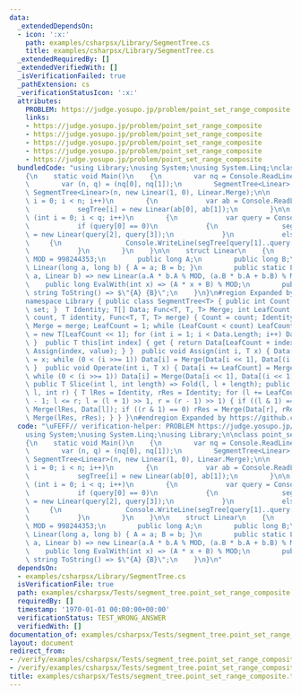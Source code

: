 ```yaml
---
data:
  _extendedDependsOn:
  - icon: ':x:'
    path: examples/csharpsx/Library/SegmentTree.cs
    title: examples/csharpsx/Library/SegmentTree.cs
  _extendedRequiredBy: []
  _extendedVerifiedWith: []
  _isVerificationFailed: true
  _pathExtension: cs
  _verificationStatusIcon: ':x:'
  attributes:
    PROBLEM: https://judge.yosupo.jp/problem/point_set_range_composite
    links:
    - https://judge.yosupo.jp/problem/point_set_range_composite
    - https://judge.yosupo.jp/problem/point_set_range_composite
    - https://judge.yosupo.jp/problem/point_set_range_composite
    - https://judge.yosupo.jp/problem/point_set_range_composite
    - https://judge.yosupo.jp/problem/point_set_range_composite
  bundledCode: "using Library;\nusing System;\nusing System.Linq;\nclass point_set_range_composite\n\
    {\n    static void Main()\n    {\n        var nq = Console.ReadLine().Split().Select(int.Parse).ToArray();\n\
    \        var (n, q) = (nq[0], nq[1]);\n        SegmentTree<Linear> segTree = new\
    \ SegmentTree<Linear>(n, new Linear(1, 0), Linear.Merge);\n\n        for (int\
    \ i = 0; i < n; i++)\n        {\n            var ab = Console.ReadLine().Split().Select(int.Parse).ToArray();\n\
    \            segTree[i] = new Linear(ab[0], ab[1]);\n        }\n\n        for\
    \ (int i = 0; i < q; i++)\n        {\n            var query = Console.ReadLine().Split().Select(int.Parse).ToArray();\n\
    \            if (query[0] == 0)\n            {\n                segTree[query[1]]\
    \ = new Linear(query[2], query[3]);\n            }\n            else\n       \
    \     {\n                Console.WriteLine(segTree[query[1]..query[2]].EvalWith(query[3]));\n\
    \            }\n        }\n    }\n\n    struct Linear\n    {\n        const int\
    \ MOD = 998244353;\n        public long A;\n        public long B;\n        public\
    \ Linear(long a, long b) { A = a; B = b; }\n        public static Linear Merge(Linear\
    \ a, Linear b) => new Linear(a.A * b.A % MOD, (a.B * b.A + b.B) % MOD);\n    \
    \    public long EvalWith(int x) => (A * x + B) % MOD;\n        public override\
    \ string ToString() => $\"{A} {B}\";\n    }\n}\n#region Expanded by https://github.com/kzrnm/SourceExpander\n\
    namespace Library { public class SegmentTree<T> { public int Count { get; private\
    \ set; }  T Identity; T[] Data; Func<T, T, T> Merge; int LeafCount; public SegmentTree(int\
    \ count, T identity, Func<T, T, T> merge) { Count = count; Identity = identity;\
    \ Merge = merge; LeafCount = 1; while (LeafCount < count) LeafCount <<= 1; Data\
    \ = new T[LeafCount << 1]; for (int i = 1; i < Data.Length; i++) Data[i] = identity;\
    \ }  public T this[int index] { get { return Data[LeafCount + index]; }  set {\
    \ Assign(index, value); } }  public void Assign(int i, T x) { Data[i += LeafCount]\
    \ = x; while (0 < (i >>= 1)) Data[i] = Merge(Data[i << 1], Data[(i << 1) | 1]);\
    \ }  public void Operate(int i, T x) { Data[i += LeafCount] = Merge(Data[i], x);\
    \ while (0 < (i >>= 1)) Data[i] = Merge(Data[i << 1], Data[(i << 1) | 1]); } \
    \ public T Slice(int l, int length) => Fold(l, l + length); public T Fold(int\
    \ l, int r) { T lRes = Identity, rRes = Identity; for (l += LeafCount, r += LeafCount\
    \ - 1; l <= r; l = (l + 1) >> 1, r = (r - 1) >> 1) { if ((l & 1) == 1) lRes =\
    \ Merge(lRes, Data[l]); if ((r & 1) == 0) rRes = Merge(Data[r], rRes); }  return\
    \ Merge(lRes, rRes); } } }\n#endregion Expanded by https://github.com/kzrnm/SourceExpander\n"
  code: "\uFEFF// verification-helper: PROBLEM https://judge.yosupo.jp/problem/point_set_range_composite\n\
    using System;\nusing System.Linq;\nusing Library;\n\nclass point_set_range_composite\n\
    {\n    static void Main()\n    {\n        var nq = Console.ReadLine().Split().Select(int.Parse).ToArray();\n\
    \        var (n, q) = (nq[0], nq[1]);\n        SegmentTree<Linear> segTree = new\
    \ SegmentTree<Linear>(n, new Linear(1, 0), Linear.Merge);\n\n        for (int\
    \ i = 0; i < n; i++)\n        {\n            var ab = Console.ReadLine().Split().Select(int.Parse).ToArray();\n\
    \            segTree[i] = new Linear(ab[0], ab[1]);\n        }\n\n        for\
    \ (int i = 0; i < q; i++)\n        {\n            var query = Console.ReadLine().Split().Select(int.Parse).ToArray();\n\
    \            if (query[0] == 0)\n            {\n                segTree[query[1]]\
    \ = new Linear(query[2], query[3]);\n            }\n            else\n       \
    \     {\n                Console.WriteLine(segTree[query[1]..query[2]].EvalWith(query[3]));\n\
    \            }\n        }\n    }\n\n    struct Linear\n    {\n        const int\
    \ MOD = 998244353;\n        public long A;\n        public long B;\n        public\
    \ Linear(long a, long b) { A = a; B = b; }\n        public static Linear Merge(Linear\
    \ a, Linear b) => new Linear(a.A * b.A % MOD, (a.B * b.A + b.B) % MOD);\n    \
    \    public long EvalWith(int x) => (A * x + B) % MOD;\n        public override\
    \ string ToString() => $\"{A} {B}\";\n    }\n}\n"
  dependsOn:
  - examples/csharpsx/Library/SegmentTree.cs
  isVerificationFile: true
  path: examples/csharpsx/Tests/segment_tree.point_set_range_composite.test.cs
  requiredBy: []
  timestamp: '1970-01-01 00:00:00+00:00'
  verificationStatus: TEST_WRONG_ANSWER
  verifiedWith: []
documentation_of: examples/csharpsx/Tests/segment_tree.point_set_range_composite.test.cs
layout: document
redirect_from:
- /verify/examples/csharpsx/Tests/segment_tree.point_set_range_composite.test.cs
- /verify/examples/csharpsx/Tests/segment_tree.point_set_range_composite.test.cs.html
title: examples/csharpsx/Tests/segment_tree.point_set_range_composite.test.cs
---
```

